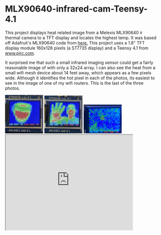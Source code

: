 # MLX90640-infrared-cam-Teensy-4.1
This project displays heat related image from a Melexis MLX90640 ir thermal camera to a TFT display and locates the highest temp. It was based off Adafruit's MLX90640 code from <a href="https://github.com/adafruit/Adafruit_MLX90640/blob/master/examples/MLX90640_arcadaCam/MLX90640_arcadaCam.ino">here.</a> This project uses a 1.8" TFT display module 160x128 pixels (a ST7735 display) and a Teensy 4.1 from www.pjrc.com.

It surprised me that such a small infrared imaging sensor could get a fairly reasonable image of with only a 32x24 array. I can also see the heat from a small wifi mesh device about 14 feet away, which appears as a few pixels wide. Although it identifies the hot pixel in each of the photos, its easiest to see in the image of one of my wifi routers. This is the last of the three photos. 


<img src="https://github.com/radiohound/MLX90640-infrared-cam-Teensy-4.1/blob/main/coffee_mug.jpg" width=25% height=25%>

<img src="https://github.com/radiohound/MLX90640-infrared-cam-Teensy-4.1/blob/main/face_hand.jpg" width=25% height=25%>

<img src="https://github.com/radiohound/MLX90640-infrared-cam-Teensy-4.1/blob/main/wifi-14ft.jpg" width=25% height=25%>

<iframe width="420" height="315"
src="https://www.youtube.com/watch?v=UcrW1sQX-8s">
</iframe>
